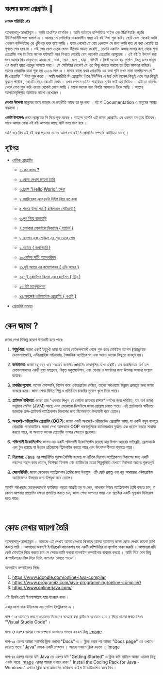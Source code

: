 
## বাংলায় জাভা প্রোগ্রামিং 🍵

**লেখক পরিচিতি ✍️**

আসসালামু-আলাইকুম । আমি তাওসিফ তাসরিক । আমি বর্তমানে  কম্পিউটার সাইন্স এন্ড ইঞ্জিনিয়ারিং পড়ছি  ইউনিভার্সিটি অফ স্কলার্স  এ । আমার ১ম সেমিস্টার থাকাকালীন সময় এই বই লিখা শুরু করি। ছোট বেলা থেকেই আমি একজন কম্পিউটার এর খুবি বড় ভক্ত হয়ে আছি । ফাক পেলেই যে গেম খেলতাম সে জন্য আমি কত যে বকা খেয়েছি তা গুণতে শেষ হবে না । ওই গেম খেলা থেকে যেমন কীবোর্ড আয়ত্ত করেছি , তেমনি একদিন আমার মামার কাছ থেকে শুনা প্রোগ্রামিং শব্দ টা নিয়ে অনেক ঘাটাঘাটি করে শিখতে পেরেছি বেশ কয়েকটা প্রোগ্রামিং ল্যাঙ্গুয়েজ ।  এই বই টা উৎসর্গ করা হবে আমার প্রিয় মানুষদের  আমার মা , বাবা , বোন  , মামা , চাচ্চূ , নন্দিনী ।  লিস্ট অনেক বড় দুঃখিত ,কিন্তু এসব মানুষ এর জন্যই হয়ত এতদুর আসতে পারা । ১ম সেমিস্টার থেকেই যে এত কিছু করতে পারবো তা চিন্তা ভাবনার বাহিরে। আমার প্রোগ্রামিং যাত্রা শুরু হয় ২০১৬ সাল এ । মামার কাছে যখন প্রোগ্রামিং এর কথা শুনি তখন মামা বলেছিলেন যে " সি প্রোগ্রামিং " দিয়ে শুরু করো । আমি যথারীতি সি প্রোগ্রামিং লিখে ইউটিউব এ সার্চ দেই অনেক কিছুই এসে পরে কিছুই বুঝতে পারিনি , কোনটা ছেড়ে কোনটা দেখব । তখন পেলাম তামিম শাহরিয়ার সুবিন ভাই এর ভিডিও । এইতো তারপর থেকে শেখা শুরু করি এরপর থেকেই লেগে আছি । মাঝে অনেক বাধা বিপত্তি আসলেও টিকে আছি । আল্লাহ্‌ আলহামদুলিল্লাহ আমাাকে ভালো রেখেছেন ।  


**লেখার উদ্দেশ্য** 
মানুষের মাঝে জাভার যে ভয়ভীতি আছে তা দূর করা । বই বা Documentation  এ মানুষের আগ্রহ বাড়ানো । 

**একটা উপদেশঃ** প্রথম ল্যাঙ্গুয়েজ সি দিয়ে শুরু করেন । তাহলে আপনি এই জাভা প্রোগ্রামিং এর একদম বস হয়ে উঠবেন। সাথে আমার লেখা এই বই আপনার কাছে পানি ভাত মনে হবে । 

আমি ধরে নিব এই বই যারা পড়বেন তাদের আগে থেকেই সি প্রোগ্রামিং সম্পর্কে আইডিয়া আছে ।


## সূচিপত্র

- [বেসিক প্রোগ্রামিং](#basic-java)
	- [১.কেন জাভা ?](#why-java)

	- [২.কোড লেখার জায়গা তৈরি](#setup-java)

	- [৩.প্রথম "Hello,World" লেখা](#helloworld)

	- [৪.ভ্যারিয়েবল এবং ডেটা টাইপ নিয়ে যত কথা](#variable-and-data-types)

	- [৫.শর্তের উপর শর্ত { কন্ডিশনাল স্টেটমেন্ট }](#if-else)

	- [৬.লুপ নিয়ে বাড়াবাড়ি](#loop)

	- [৭.চমৎকার মোজাইক ডিজাইন { প্যাটার্ন }](#pattern)

	- [৮.ফাংশন এবং মেথডস এর শুরু থেকে শেষ](#function-and-method)

	- [৯.অ্যাারে { জগাখিচুরি }](#array)

	- [১০.বেসিক সর্টিং অ্যালগরিদম](#sorting-algorithm)

	- [১১.দুই অ্যারে এর কথোপকথন { ২ডি অ্যারে }](#2d-array)

	- [১২.দুই কোটেশন কিনবা এক কোটেশন { স্ট্রিং }](#strings)

	- [১৩.বিট ম্যানুপুলেশন](#bit-manipulation)

	- [১৪.অবজেক্ট ওরিয়েন্টেড প্রোগ্রামিং { ওওপি }](#oop)

 - [প্রোগ্রামিং সমস্যা](#prog-problems)

<a name="why-java"></a>
# কেন জাভা ? 
জাভা শেখা বিভিন্ন কারণে উপকারী হতে পারে:

1. **বহুমুখিতা**: জাভা একটি বহুমুখী ভাষা যা ওয়েব ডেভেলপমেন্ট থেকে শুরু করে মোবাইল অ্যাপস (অ্যান্ড্রয়েড ডেভেলপমেন্ট), এন্টারপ্রাইজ সফ্টওয়্যার, বৈজ্ঞানিক অ্যাপ্লিকেশন এবং আরও অনেক কিছুতে ব্যবহৃত হয়।

2. **জনপ্রিয়তা**: জাভা বহু বছর ধরে সবচেয়ে জনপ্রিয় প্রোগ্রামিং ভাষাগুলির মধ্যে একটি। এর জনপ্রিয়তার অর্থ হল ডেভেলপারদের একটি বৃহৎ সম্প্রদায়, বিস্তৃত ডকুমেন্টেশন, এবং শেখার ও সমর্থনের জন্য উপলব্ধ অসংখ্য সংস্থান রয়েছে।

3. **চাকরির সুযোগ**: অনেক কোম্পানি, বিশেষ করে এন্টারপ্রাইজ সেক্টরে, তাদের সফ্টওয়্যার উন্নয়ন প্রকল্পের জন্য জাভা ব্যবহার করে। জাভা শেখা বিভিন্ন শিল্প ও প্রতিষ্ঠানে চাকরির সুযোগ খুলে দিতে পারে।

4. **প্ল্যাটফর্ম স্বাধীনতা**: জাভা তার "একবার লিখুন, যে কোনো জায়গায় চালান" দর্শনের জন্য পরিচিত, যার অর্থ জাভা ভার্চুয়াল মেশিন (JVM) আছে এমন যেকোনো ডিভাইসে জাভা প্রোগ্রাম চলতে পারে। এই প্ল্যাটফর্মের স্বাধীনতা জাভাকে ক্রস-প্ল্যাটফর্ম অ্যাপ্লিকেশন বিকাশের জন্য বিশেষভাবে উপযোগী করে তোলে।

5. **অবজেক্ট-ওরিয়েন্টেড প্রোগ্রামিং (OOP)**: জাভা একটি অবজেক্ট-ওরিয়েন্টেড প্রোগ্রামিং ভাষা, যা একটি বহুল ব্যবহৃত প্রোগ্রামিং প্যারাডাইম। জাভা শেখা আপনাকে OOP ধারণাগুলিকে কার্যকরভাবে বুঝতে এবং প্রয়োগ করতে সাহায্য করতে পারে, যা অন্যান্য অনেক প্রোগ্রামিং ভাষার ক্ষেত্রেও প্রযোজ্য।

6. **শক্তিশালী ইকোসিস্টেম**: জাভা-এর একটি শক্তিশালী ইকোসিস্টেম রয়েছে যার বিশাল অ্যারের লাইব্রেরি, ফ্রেমওয়ার্ক এবং টুল রয়েছে যা উন্নয়ন প্রক্রিয়াকে স্ট্রিমলাইন করতে পারে এবং উৎপাদনশীলতা বাড়াতে পারে।

7. **নিরাপত্তা**: Java এর অন্তর্নির্মিত সুরক্ষা বৈশিষ্ট্য রয়েছে যা এটিকে নিরাপদ অ্যাপ্লিকেশন বিকাশের জন্য একটি পছন্দের পছন্দ করে তোলে, বিশেষত ফিনান্স এবং ব্যাঙ্কিংয়ের মতো শিল্পগুলিতে যেখানে নিরাপত্তা অত্যন্ত গুরুত্বপূর্ণ৷

8. **স্কেলেবিলিটি**: জাভা স্কেলেবল অ্যাপ্লিকেশন তৈরির জন্য উপযুক্ত, এটি ছোট প্রকল্প এবং বড় আকারের এন্টারপ্রাইজ অ্যাপ্লিকেশন উভয়ের জন্য উপযুক্ত করে তোলে।

আপনি সফ্টওয়্যার ডেভেলপমেন্টে ক্যারিয়ার গড়তে আগ্রহী হন না কেন, আপনার নিজস্ব অ্যাপ্লিকেশন তৈরি করতে চান, বা কেবল আপনার প্রোগ্রামিং দক্ষতা প্রসারিত করতে চান, জাভা শেখা আপনার সময় এবং প্রচেষ্টার একটি মূল্যবান বিনিয়োগ হতে পারে।


<br/>

<a name="setup-java"></a>
# কোড লেখার জায়গা তৈরি
আসসালামু-আলাইকুম । আজকে এই লেখায় আমরা দেখবো কিভাবে আমরা আমাদের জাভা কোড লেখার জায়গা তৈরি করতে পারি । আমাদের অবশ্যই ইনটারনেট কানেকশন সহ একটি কম্পিউটার বা ল্যাপটপ থাকা জরুরি । আপানারা যদি কেউ মোবাইল দিয়ে করতে চান সে ক্ষেত্রে আমি বলবো অনলাইন কম্পাইলার ব্যবহার করতে । আমি নিচে বেশ কিছু কম্পাইলারের লিঙ্ক দিয়ে দিচ্ছি আপনারা দেখতে পারেন । 

অনলাইন কম্পাইলের লিঙ্কঃ 
1. https://www.jdoodle.com/online-java-compiler
2. https://www.programiz.com/java-programming/online-compiler/
3. https://www.online-java.com/


এই তিনটা তেই ইনশাআল্লাহ হয়ে যাওয়ার কথা । 

এবার আসা যাক উইন্ডোজ এর সেটাপ ইন্সট্রাকশন এ ।

ধাপ - ১ঃ আমাদের প্রথমে আমাদের নিজেদের ব্যবহার করা ব্রাউজার এ যেতে হবে । গিয়ে আমরা প্রথমে লিখব "Visual Studio Code" । 

ধাপ-২ঃ এরপর আমরা দেখতে পাবো আমাদের সামনে এরকম কিছু 
<a href="https://i.ibb.co/qWW8Xy7/JwOs6fj.png">Image</a>

ধাপ-৩ঃ  এরপর আমরা সরাসরি ক্লিক করবো "Docs" এ । ক্লিক করার পর আমরা "Docs page" এর ওখানে দেখতে পাবো "Java" নামক একটি সেকশন । আমরা ওখানে ক্লিক করবো । 
<a href="https://i.ibb.co/HN5nfzP/ETf-FEe4f-Dv.png">Image</a>

ধাপ-৪ঃ এরপর আমরা যদি Java তে এরপর যদি "Getting Started"  এ ক্লিক করি তাইলে আমরা এরকম কিছু একটা পাবো 
<a href="https://i.ibb.co/4J962L1/firefox-fv6-Zj-Jg-UGy.png">Image</a>
এরপর আমরা ওখানে থাকা " Install the Coding Pack for Java - Windows" এখানে ক্লিক করে আমাাদের কাঙ্ক্ষিত ফাইল টা ডাউনলোড করে নিব । 
